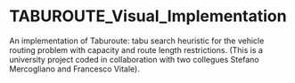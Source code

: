 # TABUROUTE_Visual_Implementation
An implementation of Taburoute:  tabu search heuristic for the vehicle routing problem with capacity and route length restrictions.
(This is a university project coded in collaboration with two collegues Stefano Mercogliano and Francesco Vitale).
